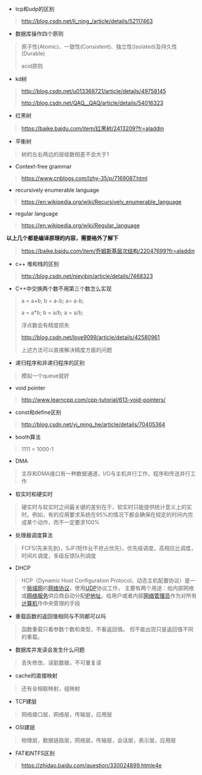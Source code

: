 * tcp和udp的区别

> http://blog.csdn.net/li_ning_/article/details/52117463

* 数据库操作四个原则

> 原子性(Atomic)、一致性(Consistent)、独立性(Isolated)及持久性(Durable)
>
> acid原则

* kd树

> http://blog.csdn.net/u013368721/article/details/49758145
>
> http://blog.csdn.net/QAQ__QAQ/article/details/54016323

* 红黑树

> https://baike.baidu.com/item/红黑树/2413209?fr=aladdin

* 平衡树

> 树的左右两边的层级数相差不会大于1

* Context-free grammar

> https://www.cnblogs.com/lzhy-35/p/7169087.html

* recursively enumerable language

> https://en.wikipedia.org/wiki/Recursively_enumerable_language

* regular language

> https://en.wikipedia.org/wiki/Regular_language

**以上几个都是编译原理的内容，需要格外了解下**

> https://baike.baidu.com/item/乔姆斯基层次结构/22047699?fr=aladdin

* c++ 堆和栈的区别

> http://blog.csdn.net/nieyibin/article/details/7468323

* C++中交换两个数不用第三个数怎么实现

> a = a+b; b = a-b; a= a-b;
>
> a = a*b; b = a/b; a = a/b;
>
> 浮点数会有精度损失
>
> http://blog.csdn.net/love9099/article/details/42580961
>
> 上述方法可以直接解决精度方面的问题

* 递归程序和非递归程序的区别

> 模拟一个queue就好

* void pointer

> http://www.learncpp.com/cpp-tutorial/613-void-pointers/

* const和define区别

> http://blog.csdn.net/yi_ming_he/article/details/70405364

* booth算法

> 1111 = 1000-1

* DMA

> 主存和DMA接口有一种数据通道，I/O与主机并行工作，程序和传送并行工作

* 软实时和硬实时

> 硬实时与软实时之间最关键的差别在于，软实时只能提供统计意义上的实时。例如，有的应用要求系统在95%的情况下都会确保在规定的时间内完成某个动作，而不一定要求100%

* 处理器调度算法

> FCFS(先来先到)，SJF(短作业不抢占优先)，优先级调度，高相应比调度，时间片调度，多级反馈队列调度

* DHCP

> HCP（Dynamic Host Configuration Protocol，动态主机配置协议）是一个[局域网](https://baike.baidu.com/item/%E5%B1%80%E5%9F%9F%E7%BD%91)的[网络协议](https://baike.baidu.com/item/%E7%BD%91%E7%BB%9C%E5%8D%8F%E8%AE%AE)，使用[UDP](https://baike.baidu.com/item/UDP)协议工作， 主要有两个用途：给内部网络或[网络服务](https://baike.baidu.com/item/%E7%BD%91%E7%BB%9C%E6%9C%8D%E5%8A%A1)供应商自动分配[IP地址](https://baike.baidu.com/item/IP%E5%9C%B0%E5%9D%80)，给用户或者内部[网络管理员](https://baike.baidu.com/item/%E7%BD%91%E7%BB%9C%E7%AE%A1%E7%90%86%E5%91%98)作为对所有[计算机](https://baike.baidu.com/item/%E8%AE%A1%E7%AE%97%E6%9C%BA)作中央管理的手段

* 重载函数的返回值相同与不同都可以吗

> 函数重载只看参数个数和类型，不看返回值。
> 但不能出现只是返回值不同的重载。

* 数据库并发读会发生什么问题

> 丢失修改，读脏数据，不可重复读

* cache的直接映射

> 还有全相联映射，组映射

* TCP建层

> 网络接口层，网络层，传输层，应用层

* OSI建层

> 物理层，数据链路层，网络层，传输层，会话层，表示层，应用层

* FAT和NTFS区别

> https://zhidao.baidu.com/question/330024899.htmle4e